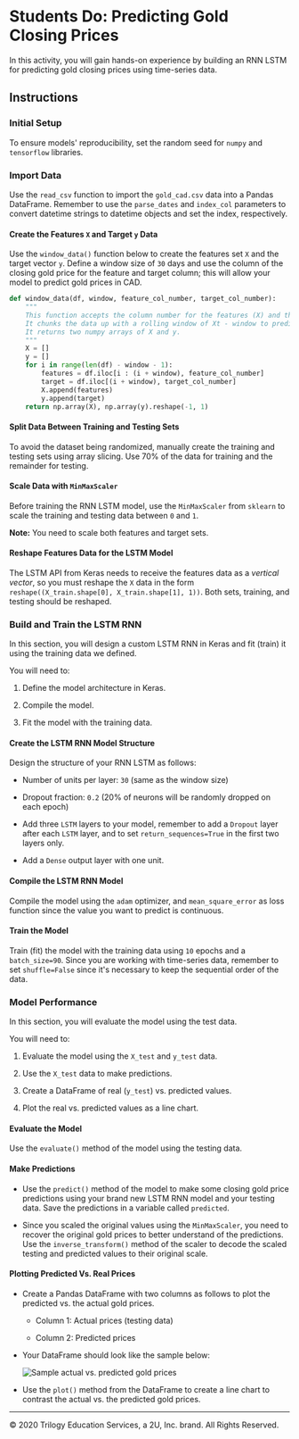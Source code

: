 # Students Do: Predicting Gold Closing Prices

In this activity, you will gain hands-on experience by building an RNN LSTM for predicting gold closing prices using time-series data.

## Instructions

### Initial Setup

To ensure models' reproducibility, set the random seed for `numpy` and `tensorflow` libraries.

### Import Data

Use the `read_csv` function to import the `gold_cad.csv` data into a Pandas DataFrame. Remember to use the `parse_dates` and `index_col` parameters to convert datetime strings to datetime objects and set the index, respectively.

#### Create the Features `X` and Target `y` Data

Use the `window_data()` function below to create the features set `X` and the target vector `y`. Define a window size of `30` days and use the column of the closing gold price for the feature and target column; this will allow your model to predict gold prices in CAD.

```python
def window_data(df, window, feature_col_number, target_col_number):
    """
    This function accepts the column number for the features (X) and the target (y).
    It chunks the data up with a rolling window of Xt - window to predict Xt.
    It returns two numpy arrays of X and y.
    """
    X = []
    y = []
    for i in range(len(df) - window - 1):
        features = df.iloc[i : (i + window), feature_col_number]
        target = df.iloc[(i + window), target_col_number]
        X.append(features)
        y.append(target)
    return np.array(X), np.array(y).reshape(-1, 1)
```

#### Split Data Between Training and Testing Sets

To avoid the dataset being randomized, manually create the training and testing sets using array slicing. Use 70% of the data for training and the remainder for testing.

#### Scale Data with `MinMaxScaler`

Before training the RNN LSTM model, use the `MinMaxScaler` from `sklearn` to scale the training and testing data between `0` and `1`.

**Note:** You need to scale both features and target sets.

#### Reshape Features Data for the LSTM Model

The LSTM API from Keras needs to receive the features data as a _vertical vector_, so you must reshape the `X` data in the form `reshape((X_train.shape[0], X_train.shape[1], 1))`. Both sets, training, and testing should be reshaped.

### Build and Train the LSTM RNN

In this section, you will design a custom LSTM RNN in Keras and fit (train) it using the training data we defined.

You will need to:

1. Define the model architecture in Keras.

2. Compile the model.

3. Fit the model with the training data.

#### Create the LSTM RNN Model Structure

Design the structure of your RNN LSTM as follows:

* Number of units per layer: `30` (same as the window size)

* Dropout fraction: `0.2` (20% of neurons will be randomly dropped on each epoch)

* Add three `LSTM` layers to your model, remember to add a `Dropout` layer after each `LSTM` layer, and to set `return_sequences=True` in the first two layers only.

* Add a `Dense` output layer with one unit.

#### Compile the LSTM RNN Model

Compile the model using the `adam` optimizer, and `mean_square_error` as loss function since the value you want to predict is continuous.

#### Train the Model

Train (fit) the model with the training data using `10` epochs and a `batch_size=90`. Since you are working with time-series data, remember to set `shuffle=False` since it's necessary to keep the sequential order of the data.

### Model Performance

In this section, you will evaluate the model using the test data.

You will need to:

1. Evaluate the model using the `X_test` and `y_test` data.

2. Use the `X_test` data to make predictions.

3. Create a DataFrame of real (`y_test`) vs. predicted values.

4. Plot the real vs. predicted values as a line chart.

#### Evaluate the Model

Use the `evaluate()` method of the model using the testing data.

#### Make Predictions

* Use the `predict()` method of the model to make some closing gold price predictions using your brand new LSTM RNN model and your testing data. Save the predictions in a variable called `predicted`.

* Since you scaled the original values using the `MinMaxScaler`, you need to recover the original gold prices to better understand of the predictions. Use the `inverse_transform()` method of the scaler to decode the scaled testing and predicted values to their original scale.

#### Plotting Predicted Vs. Real Prices

* Create a Pandas DataFrame with two columns as follows to plot the predicted vs. the actual gold prices.

  * Column 1: Actual prices (testing data)

  * Column 2: Predicted prices

* Your DataFrame should look like the sample below:

  ![Sample actual vs. predicted gold prices](Images/sample-gold-prices-predictions-df-v2.png)

* Use the `plot()` method from the DataFrame to create a line chart to contrast the actual vs. the predicted gold prices.

---
© 2020 Trilogy Education Services, a 2U, Inc. brand. All Rights Reserved.
